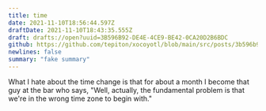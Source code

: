 ```yaml
---
title: time
date: 2021-11-10T18:56:44.597Z
draftDate: 2021-11-10T18:43:35.555Z
draft: drafts://open?uuid=3B596B92-DE4E-4CE9-BE42-0CA20D2B6BDC
github: https://github.com/tepiton/xocoyotl/blob/main/src/posts/3b596b92-de4e-4ce9-be42-0ca20d2b6bdc.md
newlines: false
summary: "fake summary"
---
```

What I hate about the time change is that for about a month I become that guy at the bar who says, "Well, actually, the fundamental problem is that we're in the wrong time zone to begin with."
